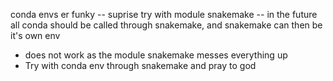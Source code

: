 conda envs er funky -- suprise
try with module snakemake -- in the future all conda should be called through snakemake, 
and snakemake can then be it's own env
- does not work as the module snakemake messes everything up
- Try with conda env through snakemake and pray to god
 
